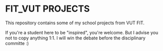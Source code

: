 # FIT_VUT PROJECTS

This repository contains some of my school projects from VUT FIT. 

If you're a student here to be "inspired", you're welcome. But I advise you not to copy anything 1:1. I will win the debate before the disciplinary committe :) 
